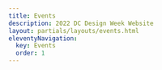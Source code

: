 ```yaml
---
title: Events
description: 2022 DC Design Week Website
layout: partials/layouts/events.html
eleventyNavigation:
  key: Events
  order: 1
---
```

